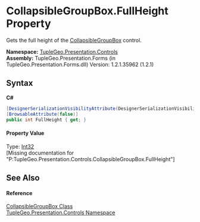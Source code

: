 # CollapsibleGroupBox.FullHeight Property 
 

Gets the full height of the <a href="T_TupleGeo_Presentation_Controls_CollapsibleGroupBox">CollapsibleGroupBox</a> control.

**Namespace:**&nbsp;<a href="N_TupleGeo_Presentation_Controls">TupleGeo.Presentation.Controls</a><br />**Assembly:**&nbsp;TupleGeo.Presentation.Forms (in TupleGeo.Presentation.Forms.dll) Version: 1.2.1.35962 (1.2.1)

## Syntax

**C#**<br />
``` C#
[DesignerSerializationVisibilityAttribute(DesignerSerializationVisibility.Hidden)]
[BrowsableAttribute(false)]
public int FullHeight { get; }
```


#### Property Value
Type: <a href="http://msdn2.microsoft.com/en-us/library/td2s409d" target="_blank">Int32</a><br />\[Missing <value> documentation for "P:TupleGeo.Presentation.Controls.CollapsibleGroupBox.FullHeight"\]

## See Also


#### Reference
<a href="T_TupleGeo_Presentation_Controls_CollapsibleGroupBox">CollapsibleGroupBox Class</a><br /><a href="N_TupleGeo_Presentation_Controls">TupleGeo.Presentation.Controls Namespace</a><br />